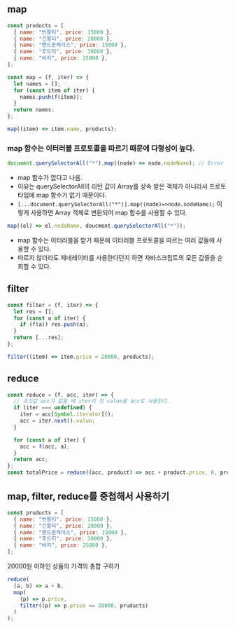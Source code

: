 ## map

```javascript
const pruducts = [
  { name: "반팔티", price: 15000 },
  { name: "긴팔티", price: 20000 },
  { name: "핸드폰케이스", price: 15000 },
  { name: "후드티", price: 30000 },
  { name: "바지", price: 25000 },
];

const map = (f, iter) => {
  let names = [];
  for (const item of iter) {
    names.push(f(item));
  }
  return names;
};

map((item) => item.name, products);
```

### map 함수는 이터러블 프로토콜을 따르기 때문에 다형성이 높다.

```javascript
document.querySelectorAll("*").map((node) => node.nodeName); // Error
```

- map 함수가 없다고 나옴.
- 이유는 querySelectorAll의 리턴 값이 Array를 상속 받은 객체가 아니라서 프로토타입에 map 함수가 없기 때문이다.
- `[...document.querySelectorAll("*")].map((node)=>node.nodeName);` 이렇게 사용하면 Array 객체로 변환되어 map 함수를 사용할 수 있다.

```javascript
map((el) => el.nodeName, doucment.querySelectorAll("*"));
```

- map 함수는 이터러블을 받기 때문에 이터러블 프로토콜을 따르는 여러 값들에 사용할 수 있다.
- 따르지 않더라도 제네레이터를 사용한다던지 하면 자바스크립트의 모든 값들을 순회할 수 있다.

## filter

```javascript
const filter = (f, iter) => {
  let res = [];
  for (const a of iter) {
    if (f(a)) res.push(a);
  }
  return [...res];
};

filter((item) => item.price < 20000, products);
```

## reduce

```javascript
const reduce = (f, acc, iter) => {
  // 초깃값 acc가 없을 때 iter의 첫 value를 acc로 사용한다.
  if (iter === undefined) {
    iter = acc[Symbol.iterator]();
    acc = iter.next().value;
  }

  for (const a of iter) {
    acc = f(acc, a);
  }
  return acc;
};
const totalPrice = reduce((acc, product) => acc + product.price, 0, products);
```

## map, filter, reduce를 중첩해서 사용하기

```javascript
const pruducts = [
  { name: "반팔티", price: 15000 },
  { name: "긴팔티", price: 20000 },
  { name: "핸드폰케이스", price: 15000 },
  { name: "후드티", price: 30000 },
  { name: "바지", price: 25000 },
];
```

20000원 이하인 상품의 가격의 총합 구하기

```javascript
reduce(
  (a, b) => a + b,
  map(
    (p) => p.price,
    filter((p) => p.price <= 20000, pruducts)
  )
);
```
